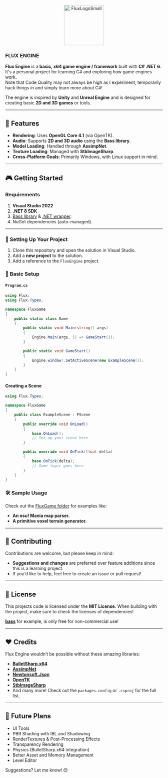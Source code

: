 <p align="center">
  <img src="https://github.com/user-attachments/assets/4a5b8dc4-0201-4d2f-9f31-79e4e9eaf509" alt="FluxLogoSmall" width="128" />
</p>

### FLUX ENGINE

**Flux Engine** is a **basic, x64 game engine / framework** built with **C# .NET 6**. It's a personal project for learning C# and exploring how game engines work.  
Note that Code Quality may not always be high as I experiment, temporarily hack things in and simply learn more about C#!

The engine is inspired by **Unity** and **Unreal Engine** and is designed for creating basic **2D and 3D games** or tools.  

---

## 🚀 Features  

- **Rendering**: Uses **OpenGL Core 4.1** (via OpenTK).  
- **Audio**: Supports **2D and 3D audio** using the **Bass library**.  
- **Model Loading**: Handled through **AssimpNet**.  
- **Texture Loading**: Managed with **StbImageSharp**.  
- **Cross-Platform Goals**: Primarily Windows, with Linux support in mind.  

---

## 🎮 Getting Started  

### Requirements  

1. **Visual Studio 2022**  
2. **.NET 8 SDK**  
3. [Bass library](https://www.un4seen.com/files/bass24.zip) & [.NET wrapper](https://www.un4seen.com/files/z/4/Bass24.Net.zip).  
4. NuGet dependencies (auto-managed).  

---

### 📂 Setting Up Your Project  

1. Clone this repository and open the solution in Visual Studio.  
2. Add a **new project** to the solution.  
3. Add a reference to the `FluxEngine` project.  

### 🔧 Basic Setup  

#### `Program.cs`  
```csharp
using Flux;
using Flux.Types;

namespace FluxGame
{
    public static class Game
    {
        public static void Main(string[] args)
        {
            Engine.Main(args, () => GameStart());
        }

        public static void GameStart()
        {
            Engine.window!.SetActiveScene(new ExampleScene());
        }
    }
}
```

#### Creating a Scene  
```csharp
using Flux.Types;

namespace FluxGame
{
    public class ExampleScene : FScene
    {
        public override void OnLoad()
        {
            base.OnLoad();
            // Set up your scene here
        }

        public override void OnTick(float delta)
        {
            base.OnTick(delta);
            // Game logic goes here
        }
    }
}
```

### 🛠️ Sample Usage  
Check out the [FluxGame folder](https://github.com/RadioArtz/Flux-Engine/tree/main/FluxGame) for examples like:  
- **An osu! Mania map parser.**  
- **A primitive voxel terrain generator.**  

---

## 🤝 Contributing  

Contributions are welcome, but please keep in mind:  

- **Suggestions and changes** are preferred over feature additions since this is a learning project.  
- If you’d like to help, feel free to create an issue or pull request!  

---

## 📜 License  

This projects code is licensed under the **MIT License**.
When building with the project, make sure to check the licenses of dependencies!

**[bass](https://www.un4seen.com/)** for example, is only free for non-commercial use!


---

## ❤️ Credits  

Flux Engine wouldn’t be possible without these amazing libraries:  

- **[BulletSharp.x64](https://www.nuget.org/packages/BulletSharp.x64/)**
- **[AssimpNet](https://www.nuget.org/packages/AssimpNet/)**
- **[Newtonsoft.Json](https://www.nuget.org/packages/Newtonsoft.Json/)**
- **[OpenTK](https://www.nuget.org/packages/OpenTK/)**
- **[StbImageSharp](https://www.nuget.org/packages/StbImageSharp/)**  
- And many more! Check out the `packages.config` or `.csproj` for the full list.  

---

## 🔮 Future Plans  
- UI Tools
- PBR Shading with IBL and Shadowing
- RenderTextures & Post-Processing Effects  
- Transparency Rendering  
- Physics (BulletSharp.x64 integration)  
- Better Asset and Memory Management
- Level Editor

Suggestions? Let me know! 😊
